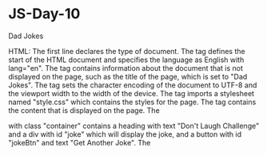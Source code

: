 # JS-Day-10
Dad Jokes

HTML:
The first line <!DOCTYPE html> declares the type of document.
The <html> tag defines the start of the HTML document and specifies the language as English with lang="en".
The <head> tag contains information about the document that is not displayed on the page, such as the title of the page, which is set to "Dad Jokes".
The <meta> tag sets the character encoding of the document to UTF-8 and the viewport width to the width of the device.
The <link> tag imports a stylesheet named "style.css" which contains the styles for the page.
The <body> tag contains the content that is displayed on the page. The <div> with class "container" contains a heading with text "Don't Laugh Challenge" and a div with id "joke" which will display the joke, and a button with id "jokeBtn" and text "Get Another Joke".
The <script> tag imports the JavaScript file "script.js" which contains the code to fetch and display the jokes on the page.
CSS:
The first line imports a font named "Roboto" from Google Fonts.
The rest of the styles define the look of the page, including setting the background color, font family, size, and spacing of the text, and styling the button.
JavaScript:
The code first selects the elements on the page by their id using document.getElementById(). It stores the joke div and the jokeBtn button in variables jokeEl and jokeBtn respectively.
The jokeBtn button has a click event listener attached to it that calls the generateJoke() function whenever the button is clicked.
The generateJoke() function makes a GET request to the https://icanhazdadjoke.com/ API to retrieve a joke. The response from the API is in the form of a JSON object, which is then parsed and displayed in the joke div. The function uses either the async/await or .then() syntax to handle the asynchronous API call. The async/await syntax is used in the first implementation of the function, while the .then() syntax is used in the second implementation of the function.
In summary, the code creates a simple web page that displays a random "Dad Joke" by making a request to an API and updating the page with the joke retrieved from the API.



